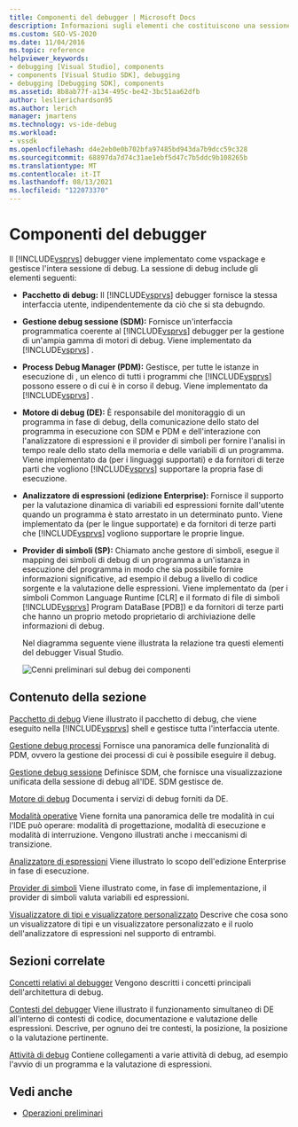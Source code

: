 ```yaml
---
title: Componenti del debugger | Microsoft Docs
description: Informazioni sugli elementi che costituiscono una sessione di debug, gestita dal debugger Visual Studio, implementata come VSPackage.
ms.custom: SEO-VS-2020
ms.date: 11/04/2016
ms.topic: reference
helpviewer_keywords:
- debugging [Visual Studio], components
- components [Visual Studio SDK], debugging
- debugging [Debugging SDK], components
ms.assetid: 8b8ab77f-a134-495c-be42-3bc51aa62dfb
author: leslierichardson95
ms.author: lerich
manager: jmartens
ms.technology: vs-ide-debug
ms.workload:
- vssdk
ms.openlocfilehash: d4e2eb0e0b702bfa97485bd943da7b9dcc59c328
ms.sourcegitcommit: 68897da7d74c31ae1ebf5d47c7b5ddc9b108265b
ms.translationtype: MT
ms.contentlocale: it-IT
ms.lasthandoff: 08/13/2021
ms.locfileid: "122073370"
---
```

# <a name="debugger-components"></a>Componenti del debugger
Il [!INCLUDE[vsprvs](../../code-quality/includes/vsprvs_md.md)] debugger viene implementato come vspackage e gestisce l'intera sessione di debug. La sessione di debug include gli elementi seguenti:

- **Pacchetto di debug:** Il [!INCLUDE[vsprvs](../../code-quality/includes/vsprvs_md.md)] debugger fornisce la stessa interfaccia utente, indipendentemente da ciò che si sta debugndo.

- **Gestione debug sessione (SDM):** Fornisce un'interfaccia programmatica coerente al [!INCLUDE[vsprvs](../../code-quality/includes/vsprvs_md.md)] debugger per la gestione di un'ampia gamma di motori di debug. Viene implementato da [!INCLUDE[vsprvs](../../code-quality/includes/vsprvs_md.md)] .

- **Process Debug Manager (PDM):** Gestisce, per tutte le istanze in esecuzione di , un elenco di tutti i programmi che [!INCLUDE[vsprvs](../../code-quality/includes/vsprvs_md.md)] possono essere o di cui è in corso il debug. Viene implementato da [!INCLUDE[vsprvs](../../code-quality/includes/vsprvs_md.md)] .

- **Motore di debug (DE):** È responsabile del monitoraggio di un programma in fase di debug, della comunicazione dello stato del programma in esecuzione con SDM e PDM e dell'interazione con l'analizzatore di espressioni e il provider di simboli per fornire l'analisi in tempo reale dello stato della memoria e delle variabili di un programma. Viene implementato da (per i linguaggi supportati) e da fornitori di terze parti che vogliono [!INCLUDE[vsprvs](../../code-quality/includes/vsprvs_md.md)] supportare la propria fase di esecuzione.

- **Analizzatore di espressioni (edizione Enterprise):** Fornisce il supporto per la valutazione dinamica di variabili ed espressioni fornite dall'utente quando un programma è stato arrestato in un determinato punto. Viene implementato da (per le lingue supportate) e da fornitori di terze parti che [!INCLUDE[vsprvs](../../code-quality/includes/vsprvs_md.md)] vogliono supportare le proprie lingue.

- **Provider di simboli (SP):** Chiamato anche gestore di simboli, esegue il mapping dei simboli di debug di un programma a un'istanza in esecuzione del programma in modo che sia possibile fornire informazioni significative, ad esempio il debug a livello di codice sorgente e la valutazione delle espressioni. Viene implementato da (per i simboli Common Language Runtime [CLR] e il formato di file di simboli [!INCLUDE[vsprvs](../../code-quality/includes/vsprvs_md.md)] Program DataBase [PDB]) e da fornitori di terze parti che hanno un proprio metodo proprietario di archiviazione delle informazioni di debug.

  Nel diagramma seguente viene illustrata la relazione tra questi elementi del debugger Visual Studio.

  ![Cenni preliminari sul debug dei componenti](../../extensibility/debugger/media/dbugcompovrview.gif "DBugCompOvrview")

## <a name="in-this-section"></a>Contenuto della sezione
 [Pacchetto di debug](../../extensibility/debugger/debug-package.md) Viene illustrato il pacchetto di debug, che viene eseguito nella [!INCLUDE[vsprvs](../../code-quality/includes/vsprvs_md.md)] shell e gestisce tutta l'interfaccia utente.

 [Gestione debug processi](../../extensibility/debugger/process-debug-manager.md) Fornisce una panoramica delle funzionalità di PDM, ovvero la gestione dei processi di cui è possibile eseguire il debug.

 [Gestione debug sessione](../../extensibility/debugger/session-debug-manager.md) Definisce SDM, che fornisce una visualizzazione unificata della sessione di debug all'IDE. SDM gestisce de.

 [Motore di debug](../../extensibility/debugger/debug-engine.md) Documenta i servizi di debug forniti da DE.

 [Modalità operative](../../extensibility/debugger/operational-modes.md) Viene fornita una panoramica delle tre modalità in cui l'IDE può operare: modalità di progettazione, modalità di esecuzione e modalità di interruzione. Vengono illustrati anche i meccanismi di transizione.

 [Analizzatore di espressioni](../../extensibility/debugger/expression-evaluator.md) Viene illustrato lo scopo dell'edizione Enterprise in fase di esecuzione.

 [Provider di simboli](../../extensibility/debugger/symbol-provider.md) Viene illustrato come, in fase di implementazione, il provider di simboli valuta variabili ed espressioni.

 [Visualizzatore di tipi e visualizzatore personalizzato](../../extensibility/debugger/type-visualizer-and-custom-viewer.md) Descrive che cosa sono un visualizzatore di tipi e un visualizzatore personalizzato e il ruolo dell'analizzatore di espressioni nel supporto di entrambi.

## <a name="related-sections"></a>Sezioni correlate
 [Concetti relativi al debugger](../../extensibility/debugger/debugger-concepts.md) Vengono descritti i concetti principali dell'architettura di debug.

 [Contesti del debugger](../../extensibility/debugger/debugger-contexts.md) Viene illustrato il funzionamento simultaneo di DE all'interno di contesti di codice, documentazione e valutazione delle espressioni. Descrive, per ognuno dei tre contesti, la posizione, la posizione o la valutazione pertinente.

 [Attività di debug](../../extensibility/debugger/debugging-tasks.md) Contiene collegamenti a varie attività di debug, ad esempio l'avvio di un programma e la valutazione di espressioni.

## <a name="see-also"></a>Vedi anche
- [Operazioni preliminari](../../extensibility/debugger/getting-started-with-debugger-extensibility.md)
